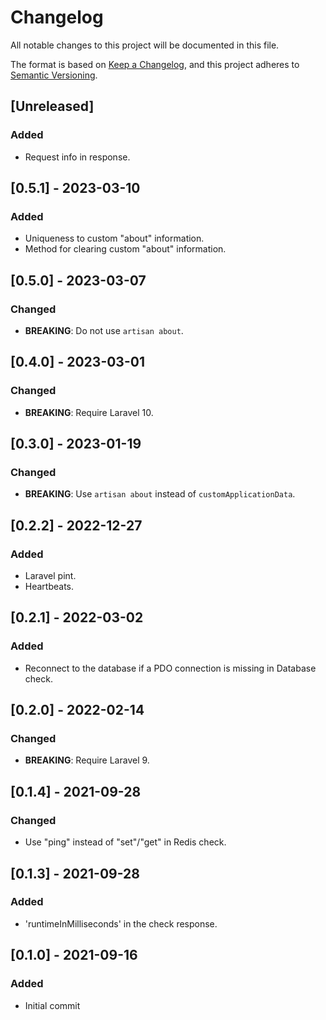 # Changelog

All notable changes to this project will be documented in this file.

The format is based on [Keep a Changelog](https://keepachangelog.com/en/1.0.0/),
and this project adheres to [Semantic Versioning](https://semver.org/spec/v2.0.0.html).

## [Unreleased]
### Added
- Request info in response.

## [0.5.1] - 2023-03-10
### Added
- Uniqueness to custom "about" information.
- Method for clearing custom "about" information.

## [0.5.0] - 2023-03-07
### Changed
- **BREAKING**: Do not use `artisan about`.

## [0.4.0] - 2023-03-01
### Changed
- **BREAKING**: Require Laravel 10.

## [0.3.0] - 2023-01-19
### Changed
- **BREAKING**: Use `artisan about` instead of `customApplicationData`.

## [0.2.2] - 2022-12-27
### Added
- Laravel pint.
- Heartbeats.

## [0.2.1] - 2022-03-02
### Added
- Reconnect to the database if a PDO connection is missing in Database check.

## [0.2.0] - 2022-02-14
### Changed
- **BREAKING**: Require Laravel 9.

## [0.1.4] - 2021-09-28
### Changed
- Use "ping" instead of "set"/"get" in Redis check.

## [0.1.3] - 2021-09-28
### Added
- 'runtimeInMilliseconds' in the check response.

## [0.1.0] - 2021-09-16
### Added
- Initial commit
